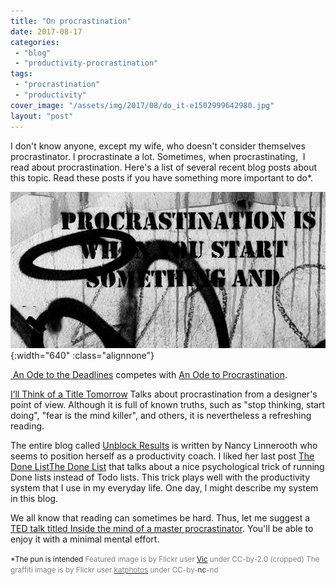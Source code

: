 ```yaml
---
title: "On procrastination"
date: 2017-08-17
categories: 
 - "blog"
 - "productivity-procrastination"
tags: 
 - "procrastination"
 - "productivity"
cover_image: "/assets/img/2017/08/do_it-e1502999642980.jpg"
layout: "post"
---
```


I don't know anyone, except my wife, who doesn't consider themselves procrastinator. I procrastinate a lot. Sometimes, when procrastinating,  I read about procrastination. Here's a list of several recent blog posts about this topic. Read these posts if you have something more important to do*.

![procrastination_quote](/assets/img/2017/08/procrastination_quote.jpg){:width="640" :class="alignnone"}

[ An Ode to the Deadlines](https://theturquoiseink.com/2017/08/16/an-ode-to-the-deadlines/) competes with [An Ode to Procrastination](https://terminallyunique.me/2017/08/13/an-ode-to-procrastination/).

[I’ll Think of a Title Tomorrow](https://agencyof0ne.wordpress.com/2017/08/14/ill-think-of-a-title-tomorrow-a-designers-guide-to-procrastination/) Talks about procrastination from a designer's point of view. Although it is full of known truths, such as "stop thinking, start doing", "fear is the mind killer", and others, it is nevertheless a refreshing reading.

The entire blog called [Unblock Results](https://unblockresults.com/blog/) is written by Nancy Linnerooth who seems to position herself as a productivity coach. I liked her last post [The Done List](https://unblockresults.com/2017/08/16/the-done-list/)[The Done List](https://unblockresults.com/2017/08/16/the-done-list/) that talks about a nice psychological trick of running Done lists instead of Todo lists. This trick plays well with the productivity system that I use in my everyday life. One day, I might describe my system in this blog.

We all know that reading can sometimes be hard. Thus, let me suggest a [TED talk titled Inside the mind of a master procrastinator](https://www.youtube.com/watch?v=arj7oStGLkU). You'll be able to enjoy it with a minimal mental effort.

<small>
*The pun is intended
<span style="color:#808080;">Featured image is by Flickr user <a href="https://www.flickr.com/photos/59632563@N04/6261230701/in/photolist-axhrKt-ogbPd3-UspQD5-65i1aY-e4ASKY-9U8dn2-4ARM4H-e4j2oa-7VdEbB-dHA1vm-6equ45-5QZs7K-eDrjSe-NtTMp-DgM1F-4YbxEh-6fqdkb-8FM8FK-bcXs6-7fVc7E-Jk9np-6TG9c3-dZwtq-87xddG-9hTtdv-7mYmod-6VH8W-8iXSBq-7K4T7-8y6MiH-bm3Q77-dpoPf-4bmKr1-6br7Ew-3LiLuw-tfARD-5ETobB-6nE1Ye-CC6TN-sc4Hu1-6nE2Kr-dCqRxE-aSZs1X-4cmtnk-9MCt3-dZDnKD-2mw857-3B4ksQ-q6hYAG-9MCsv" target="_blank" rel="noopener">Vic</a> under CC-by-2.0 (cropped)</span>
<span style="color:#808080;">The graffiti image is by Flickr user </span><a href="https://www.flickr.com/photos/katphotos/10004574893/in/photolist-gf54yz-nbCydf-YuG8q-b72j5B-UmBw-RGdoY-p2Bwq2-p7tzn-6JZ11M-4mg6vx-9bwvsv-8Xz197-aAJ44v-7HcKn7-4PUQ8r-da2xvi-6vdmZs-TP18tF-TP18CZ-FhyvA-D7DJc-47G938-89LHCA-7WFff3-2eJQ52-9U2cmy-edexMi-7KzTm-sufR7-48TiMX-d9XEXh-62ko8z-6PBme-amGsdf-5Kcxt8-9tDq37-2brZG9-4E8fvL-4WcMX3-4E3WVc-4c4heB-aC72JC-8pq1RF-cLf2cC-e5kiXN-57FkLm-9kn2cQ-d9Y3BR-5ojEVM-iPmVrL" target="_blank" rel="noopener"><span style="color:#808080;">katphotos</span></a><span style="color:#808080;"> under CC-by-</span>nc<span style="color:#808080;">-nd</span>
</small>

 
